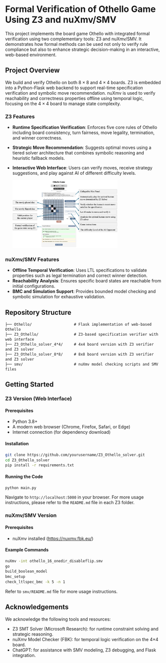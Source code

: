 # Formal Verification of Othello Game Using Z3 and nuXmv/SMV

This project implements the board game Othello with integrated formal verification using two complementary tools: Z3 and nuXmv/SMV. It demonstrates how formal methods can be used not only to verify rule compliance but also to enhance strategic decision-making in an interactive, web-based environment.

## Project Overview

We build and verify Othello on both $8 \times 8$ and $4 \times 4$ boards. Z3 is embedded into a Python-Flask web backend to support real-time specification verification and symbolic move recommendation. nuXmv is used to verify reachability and correctness properties offline using temporal logic, focusing on the $4 \times 4$ board to manage state complexity.

###  Z3 Features

- **Runtime Specification Verification**: Enforces five core rules of Othello including board consistency, turn fairness, move legality, termination, and winner correctness.
- **Strategic Move Recommendation**: Suggests optimal moves using a tiered solver architecture that combines symbolic reasoning and heuristic fallback models.
- **Interactive Web Interface**: Users can verify moves, receive strategy suggestions, and play against AI of different difficulty levels.

  <img src="README/interactive_ui.png" alt="interactive_ui" style="zoom: 33%;" />

### nuXmv/SMV Features

- **Offline Temporal Verification**: Uses LTL specifications to validate properties such as legal termination and correct winner detection.
- **Reachability Analysis**: Ensures specific board states are reachable from initial configurations.
- **BMC and Simulation Support**: Provides bounded model checking and symbolic simulation for exhaustive validation.

## Repository Structure

```
├── Othello/                   # Flask implementation of web-based Othello
├── Z3_Othello/                # Z3-based specification verifier with web interface
├── Z3_Othello_solver_4*4/     # 4x4 board version with Z3 verifier and Z3 solver
├── Z3_Othello_solver_8*8/     # 8x8 board version with Z3 verifier and Z3 solver
├── smv/                       # nuXmv model checking scripts and SMV files
```

## Getting Started

### Z3 Version (Web Interface)

#### Prerequisites

- Python 3.8+
- A modern web browser (Chrome, Firefox, Safari, or Edge)
- Internet connection (for dependency download)

#### Installation

```bash
git clone https://github.com/yourusername/Z3_Othello_solver.git
cd Z3_Othello_solver
pip install -r requirements.txt
```

#### Running the Code

```bash
python main.py
```

Navigate to `http://localhost:5000` in your browser. For more usage instructions, please refer to the `README.md` file in each Z3 folder.

### nuXmv/SMV Version

#### Prerequisites

- nuXmv installed (https://nuxmv.fbk.eu/)

#### Example Commands

```bash
nuXmv -int othello_16_onedir_disableflip.smv
go
build_boolean_model
bmc_setup
check_ltlspec_bmc -k 5 -n 1
```

Refer to `smv/README.md` file for more usage instructions.

## Acknowledgements

We acknowledge the following tools and resources:

- Z3 SMT Solver (Microsoft Research): for runtime constraint solving and strategic reasoning.
- nuXmv Model Checker (FBK): for temporal logic verification on the 4×4 board.
- ChatGPT: for assistance with SMV modeling, Z3 debugging, and Flask integration.

